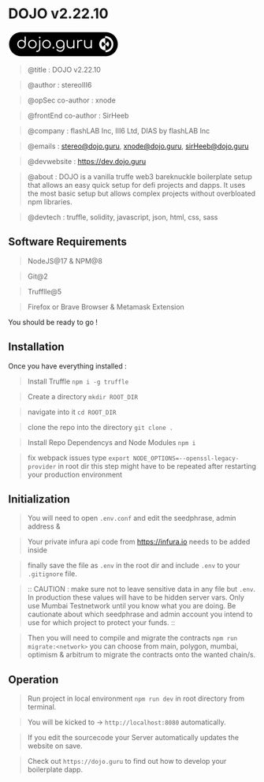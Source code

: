 # DOJO v2.22.10

![image](./public/images/theDojoSignet.png)

> @title : DOJO v2.22.10

> @author : stereoIII6

> @opSec co-author : xnode

> @frontEnd co-author : SirHeeb

> @company : flashLAB Inc, III6 Ltd, DIAS by flashLAB Inc

> @emails : stereo@dojo.guru, xnode@dojo.guru, sirHeeb@dojo.guru

> @devwebsite : https://dev.dojo.guru

> @about : DOJO is a vanilla truffe web3 bareknuckle boilerplate setup that allows an easy quick setup for defi projects and dapps. It uses the most basic setup but allows complex projects without overbloated npm libraries.

> @devtech : truffle, solidity, javascript, json, html, css, sass

## Software Requirements

> NodeJS@17 & NPM@8

> Git@2

> Trufflle@5

> Firefox or Brave Browser & Metamask Extension

You should be ready to go !

## Installation

Once you have everything installed :

> Install Truffle `npm i -g truffle`

> Create a directory `mkdir ROOT_DIR`

> navigate into it `cd ROOT_DIR`

> clone the repo into the directory `git clone .`

> Install Repo Dependencys and Node Modules `npm i`

> fix webpack issues type `export NODE_OPTIONS=--openssl-legacy-provider` in root dir this step might have to be repeated after restarting your production environment

## Initialization

> You will need to open `.env.conf` and edit the seedphrase, admin address &

> Your private infura api code from https://infura.io needs to be added inside

> finally save the file as `.env` in the root dir and include `.env` to your `.gitignore` file.

> :: CAUTION : make sure not to leave sensitive data in any file but `.env`. In production these values will have to be hidden server vars. Only use Mumbai Testnetwork until you know what you are doing. Be cautionate about which seedphrase and admin account you intend to use for which project to protect your funds. ::

> Then you will need to compile and migrate the contracts `npm run migrate:<network>` you can choose from main, polygon, mumbai, optimism & arbitrum to migrate the contracts onto the wanted chain/s.

## Operation

> Run project in local environment `npm run dev` in root directory from terminal.

> You will be kicked to -> `http://localhost:8080` automatically.

> If you edit the sourcecode your Server automatically updates the website on save.

> Check out `https://dojo.guru` to find out how to develop your boilerplate dapp.
